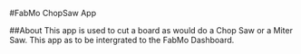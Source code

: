 #FabMo ChopSaw App

##About
This app is used to cut a board as would do a Chop Saw or a Miter Saw. 
This app as to be intergrated to the FabMo Dashboard.
